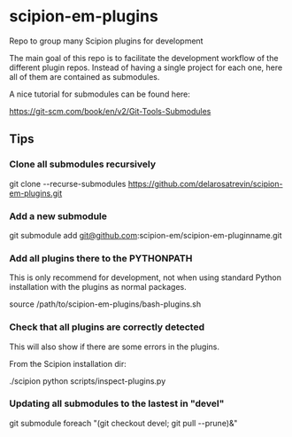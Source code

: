 # scipion-em-plugins
Repo to group many Scipion plugins for development

The main goal of this repo is to facilitate the development workflow of the different plugin repos.
Instead of having a single project for each one, here all of them are contained as submodules. 

A nice tutorial for submodules can be found here:

https://git-scm.com/book/en/v2/Git-Tools-Submodules

## Tips

### Clone all submodules recursively

git clone --recurse-submodules https://github.com/delarosatrevin/scipion-em-plugins.git

### Add a new submodule
git submodule add git@github.com:scipion-em/scipion-em-pluginname.git

### Add all plugins there to the PYTHONPATH

This is only recommend for development, not when using standard Python installation with the plugins as normal packages.

source /path/to/scipion-em-plugins/bash-plugins.sh

### Check that all plugins are correctly detected 

This will also show if there are some errors in the plugins.

From the Scipion installation dir:

./scipion python scripts/inspect-plugins.py

### Updating all submodules to the lastest in "devel"
git submodule foreach "(git checkout devel; git pull --prune)&"
